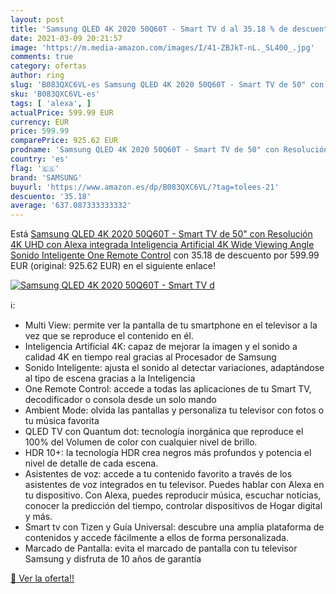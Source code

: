 ```yaml
---
layout: post
title: 'Samsung QLED 4K 2020 50Q60T - Smart TV d al 35.18 % de descuento'
date: 2021-03-09 20:21:57
image: 'https://m.media-amazon.com/images/I/41-ZBJkT-nL._SL400_.jpg'
comments: true
category: ofertas
author: ring
slug: 'B083QXC6VL-es Samsung QLED 4K 2020 50Q60T - Smart TV de 50" con...'
sku: 'B083QXC6VL-es'
tags: [ 'alexa', ]
actualPrice: 599.99 EUR
currency: EUR
price: 599.99
comparePrice: 925.62 EUR
prodname: 'Samsung QLED 4K 2020 50Q60T - Smart TV de 50" con Resolución 4K UHD  con Alexa integrada  Inteligencia Artificial 4K Wide Viewing Angle  Sonido Inteligente  One Remote Control'
country: 'es'
flag: '🇪🇸'
brand: 'SAMSUNG'
buyurl: 'https://www.amazon.es/dp/B083QXC6VL/?tag=tolees-21'
descuento: '35.18'
average: '637.087333333332'
---
```


Está [Samsung QLED 4K 2020 50Q60T - Smart TV de 50" con Resolución 4K UHD  con Alexa integrada  Inteligencia Artificial 4K Wide Viewing Angle  Sonido Inteligente  One Remote Control](https://www.amazon.es/dp/B083QXC6VL/?tag=tolees-21) con 35.18 de descuento por 599.99 EUR (original: 925.62 EUR) en el siguiente enlace!

[![Samsung QLED 4K 2020 50Q60T - Smart TV d](https://m.media-amazon.com/images/I/41-ZBJkT-nL._SL400_.jpg)](https://www.amazon.es/dp/B083QXC6VL/?tag=tolees-21)

ℹ️:

- Multi View: permite ver la pantalla de tu smartphone en el televisor a la vez que se reproduce el contenido en él.
- Inteligencia Artificial 4K: capaz de mejorar la imagen y el sonido a calidad 4K en tiempo real gracias al Procesador de Samsung
- Sonido Inteligente: ajusta el sonido al detectar variaciones, adaptándose al tipo de escena gracias a la Inteligencia
- One Remote Control: accede a todas las aplicaciones de tu Smart TV, decodificador o consola desde un solo mando
- Ambient Mode: olvida las pantallas y personaliza tu televisor con fotos o tu música favorita
- QLED TV con Quantum dot: tecnología inorgánica que reproduce el 100% del Volumen de color con cualquier nivel de brillo.
- HDR 10+: la tecnología HDR crea negros más profundos y potencia el nivel de detalle de cada escena.
- Asistentes de voz: accede a tu contenido favorito a través de los asistentes de voz integrados en tu televisor. Puedes hablar con Alexa en tu dispositivo. Con Alexa, puedes reproducir música, escuchar noticias, conocer la predicción del tiempo, controlar dispositivos de Hogar digital y más.
- Smart tv con Tizen y Guía Universal: descubre una amplia plataforma de contenidos y accede fácilmente a ellos de forma personalizada.
- Marcado de Pantalla: evita el marcado de pantalla con tu televisor Samsung y disfruta de 10 años de garantía

[🛒 Ver la oferta!!](https://www.amazon.es/dp/B083QXC6VL/?tag=tolees-21)

